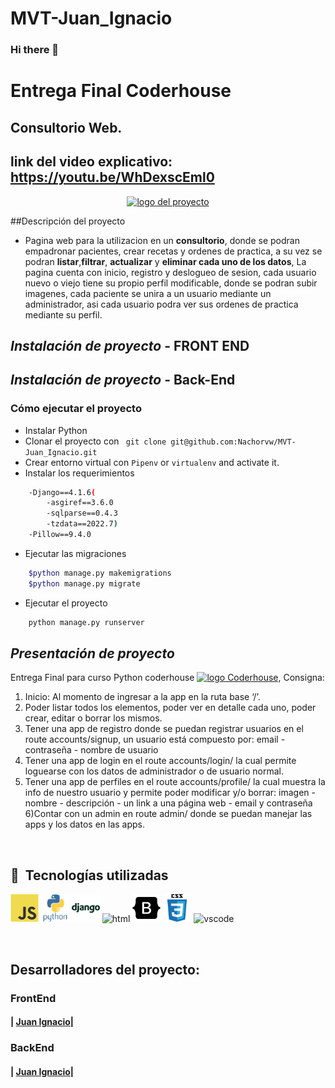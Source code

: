 # MVT-Juan_Ignacio

### Hi there 👋 


# **Entrega Final Coderhouse**
## Consultorio Web.
## link del video explicativo: https://youtu.be/WhDexscEml0


<!--Aca es la imagen el href-> es el link donde quieren que valla y el src -> donde esta la imagen que van a poner //width = es el tamaño-->
<p align="center"><a href="https://bikelovers.vercel.app/" target="_blank" rel="noopener noreferrer"><img width="20%" src="https://encrypted-tbn0.gstatic.com/images?q=tbn:ANd9GcT5LlQCrw7Yh54_ZSyfxi5tbiYgh6i9SNdgrQ&usqp=CAU" alt="logo del proyecto"></a></p>


##Descripción del proyecto
- Pagina web para la utilizacion en un **consultorio**, donde se podran empadronar pacientes, crear recetas y ordenes de practica, a su vez se podran **listar**,**filtrar**, **actualizar** y **eliminar cada uno de los datos**, La pagina cuenta con inicio, registro y deslogueo de sesion, cada usuario nuevo o viejo tiene su propio perfil modificable, donde se podran subir imagenes, cada paciente se unira a un usuario mediante un administrador, asi cada usuario podra ver sus ordenes de practica mediante su perfil.




##  *Instalación de proyecto* - FRONT END

## *Instalación de proyecto* - Back-End
### Cómo ejecutar el proyecto
- Instalar Python
- Clonar el proyecto con ``` git clone git@github.com:Nachorvw/MVT-Juan_Ignacio.git```
- Crear entorno virtual con `Pipenv` or `virtualenv` and activate it.
- Instalar los requerimientos
```sh
    -Django==4.1.6(
        -asgiref==3.6.0
        -sqlparse==0.4.3
        -tzdata==2022.7)
    -Pillow==9.4.0
```
- Ejecutar las migraciones
```sh
    $python manage.py makemigrations
    $python manage.py migrate
```
- Ejecutar el proyecto
```sh
    python manage.py runserver
```
## *Presentación de proyecto*
Entrega Final para curso Python coderhouse <a href="https://bikelovers.vercel.app/" target="_blank" rel="noopener noreferrer"><img width="20%" src="https://i0.wp.com/edtechreviews.net/wp-content/uploads/2021/12/coderhouse_logo.png?resize=750%2C750&ssl=1" alt="logo Coderhouse"></a>, 
Consigna:
1) Inicio: Al momento de ingresar a la app en la ruta base ‘/’.
2) Poder listar todos los elementos, poder ver en detalle cada uno, poder crear, editar o borrar los mismos.
3) Tener una app de registro donde se puedan registrar usuarios en el route accounts/signup, un usuario está compuesto por: email - contraseña - nombre de usuario
4) Tener una app de login en el route accounts/login/ la cual permite loguearse con los datos de administrador o de usuario normal.
5) Tener una app de perfiles en el route accounts/profile/ la cual muestra la info de nuestro usuario y permite poder modificar y/o borrar: imagen - nombre - descripción -  un link a una página web - email y contraseña
6)Contar con un admin en route admin/ donde se puedan manejar las apps y los datos en las apps.

<!--se pueden poner imagenes es bueno-->


<br>  

<h2> 🚀 &nbsp;Tecnologías utilizadas</h2>
<p align="left">

<img src="https://raw.githubusercontent.com/devicons/devicon/master/icons/javascript/javascript-original.svg" alt="javascript" width="45" height="45" />

<img src="https://github.com/devicons/devicon/blob/master/icons/python/python-original-wordmark.svg" alt="python" width="45" height="45"/>
<img src="https://github.com/devicons/devicon/blob/master/icons/django/django-plain-wordmark.svg" alt="django" width="45" height="45"/>
<img src="https://cdn.jsdelivr.net/gh/devicons/devicon/icons/html5/html5-original.svg" alt="html" width="45" height="45"/>
<img src="https://raw.githubusercontent.com/devicons/devicon/master/icons/bootstrap/bootstrap-plain.svg" alt="bootstrap" width="45" height="45" />
<img src="https://raw.githubusercontent.com/devicons/devicon/master/icons/css3/css3-original-wordmark.svg" alt="css3" width="45" height="45" />
<img src="https://cdn.jsdelivr.net/gh/devicons/devicon/icons/vscode/vscode-original.svg" alt="vscode" width="45" height="45"/>


    

</p>
<br>

## Desarrolladores del proyecto:
### FrontEnd
#### | [Juan Ignacio](https://www.linkedin.com/in/juan-ignacio-reyes-314549239/)|
 [](https://github.com/Nachorvw) 
### BackEnd
#### | [Juan Ignacio](https://www.linkedin.com/in/juan-ignacio-reyes-314549239/)|
 [](https://github.com/Nachorvw) 